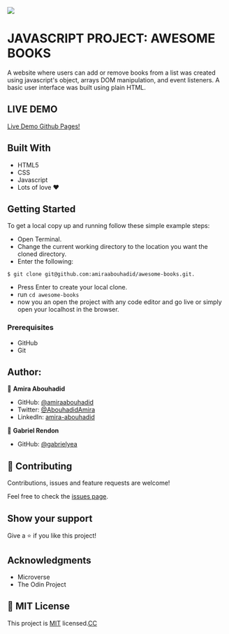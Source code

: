 ![](https://img.shields.io/badge/Microverse-blueviolet)

# JAVASCRIPT PROJECT: AWESOME BOOKS
A website where users can add or remove books from a list was created using javascript's object, arrays DOM manipulation, and event listeners. A basic user interface was built using plain HTML.

## LIVE DEMO
[Live Demo Github Pages!](https://gabrielyea.github.io/awesome-books/)

## Built With
- HTML5
- CSS
- Javascript
- Lots of love :heart:

## Getting Started
To get a local copy up and running follow these simple example steps:
- Open Terminal.
- Change the current working directory to the location you want the cloned directory.
- Enter the following:
```
$ git clone git@github.com:amiraabouhadid/awesome-books.git.

```
- Press Enter to create your local clone.
- run ```cd awesome-books```
- now you an open the project with any code editor and go live or simply open your localhost in the browser.


### Prerequisites
- GitHub
- Git

## Author:

 👤 **Amira Abouhadid**

 - GitHub: [@amiraabouhadid](https://github.com/amiraabouhadid)
 - Twitter: [@AbouhadidAmira](https://twitter.com/AbouhadidAmira)
 - LinkedIn: [amira-abouhadid](https://www.linkedin.com/in/amira-abouhadid/)

 👤 **Gabriel Rendon**

 - GitHub: [@gabrielyea](https://github.com/gabrielyea)

## 🤝 Contributing

Contributions, issues and feature requests are welcome!

Feel free to check the [issues page](https://github.com/amiraabouhadid/awesome-books/issues).

## Show your support

Give a ⭐️ if you like this project!

## Acknowledgments

- Microverse
- The Odin Project

## 📝 MIT License


This project is [MIT](https://mit-license.org/) licensed.[CC](https://creativecommons.org/licenses/by-nc/4.0/)
